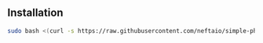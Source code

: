 ## Installation
```bash
sudo bash <(curl -s https://raw.githubusercontent.com/neftaio/simple-php-nginx-ubuntu2004-web-server/master/install.sh)
```

